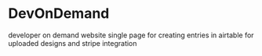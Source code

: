 # DevOnDemand
developer on demand website single page for creating entries in airtable for uploaded designs and stripe integration
